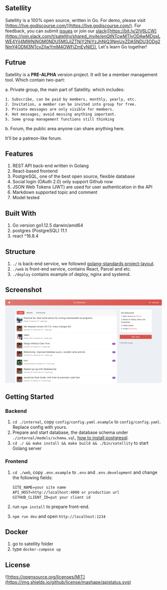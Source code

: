 ## Satellity

Satellity is a 100% open source, written in Go. For demo, please visit [https://live.godiscourse.com/](https://live.godiscourse.com/). For feedback, you can submit [issues](https://github.com/satellity/satellity/issues) or join our [slack](https://join.slack.com/t/satellity/shared_invite/enQtNTcwMTIyODAwMDgxLWE4YjI4MWNiNGM0NDU5MGJiZTNjY2NiYzJhNjQ3NmUxZDA5NDU3ODg2NmY4ODM3NTcyZjIwYmM4OWFiZmEyNjE)([https://bit.ly/2IV6LCW](https://join.slack.com/t/satellity/shared_invite/enQtNTcwMTIyODAwMDgxLWE4YjI4MWNiNGM0NDU5MGJiZTNjY2NiYzJhNjQ3NmUxZDA5NDU3ODg2NmY4ODM3NTcyZjIwYmM4OWFiZmEyNjE)), Let's learn Go together!

## Futrue

Satellity is a **PRE-ALPHA** version project. It will be a member management tool. Which contain two-part:

a. Private group, the main part of Satellity. which includes:

	1. Subscribe, can be paid by members, monthly, yearly, etc.
	2. Invitation, a member can be invited into group for free.
	3. Private messages are only visible for members.
	4. Hot messages, avoid messing anything important.
	5. Some group management functions still thinking
	
b. Forum, the public area anyone can share anything here.

It'll be a patreon-like forum.

## Features

1. REST API back-end written in Golang
2. React-based frontend
3. PostgreSQL, one of the best open source, flexible database 
4. Social login (OAuth 2.0) only support Github now
5. JSON Web Tokens (JWT) are used for user authentication in the API
6. Markdown supported topic and comment
7. Model tested


## Built With

1. Go version go1.12.5 darwin/amd64
2. postgres (PostgreSQL) 11.1
3. react ^16.8.4

## Structure

1. `./` is back-end service, we followed [golang-standards project-layout](https://github.com/golang-standards/project-layout).
2. `./web` is front-end service, contains React, Parcel and etc.
2. `./deploy` contains example of deploy, nginx and systemd.

## Screenshot

![Go Discourse](/screenshots/aspect.png "Hello Go Discourse")

## Getting Started

### Backend

1. `cd ./internal`, copy `config/config.yaml.example` to `config/config.yaml`. Replace config with yours.
2. Prepare and start database, the database schema under `./internal/models/schema.sql`, [how to install postgresql](https://www.digitalocean.com/community/tutorials/how-to-install-and-use-postgresql-on-ubuntu-18-04).
3. `cd ./ && make install && make build && ./bin/satellity` to start Golang server

### Frontend

1. `cd ./web`, copy `.env.example` to `.env` and `.env.development` and change the following fields:
   
    ```
    SITE_NAME=your site name
    API_HOST=http://localhost:4000 or production url
    GITHUB_CLIENT_ID=put your client id
    ```
2. run `npm install` to prepare front-end.
3. `npm run dev` and open `http://localhost:1234`

## Docker

1. go to satellity folder
2. type `docker-compose up` 

## License

![https://opensource.org/licenses/MIT](https://img.shields.io/github/license/mashape/apistatus.svg)
